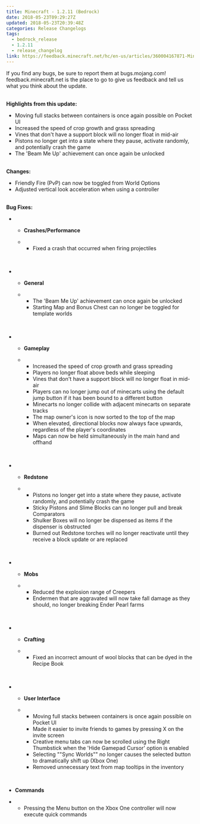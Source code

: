 ```yaml
---
title: Minecraft - 1.2.11 (Bedrock)
date: 2018-05-23T09:29:27Z
updated: 2018-05-23T20:39:48Z
categories: Release Changelogs
tags:
  - bedrock_release
  - 1.2.11
  - release_changelog
link: https://feedback.minecraft.net/hc/en-us/articles/360004167871-Minecraft-1-2-11-Bedrock-
---
```


If you find any bugs, be sure to report them at bugs.mojang.com! feedback.minecraft.net is the place to go to give us feedback and tell us what you think about the update.

\
**Highlights from this update:**

-   Moving full stacks between containers is once again possible on Pocket UI
-   Increased the speed of crop growth and grass spreading
-   Vines that don\'t have a support block will no longer float in mid-air
-   Pistons no longer get into a state where they pause, activate randomly, and potentially crash the game
-   The \'Beam Me Up\' achievement can once again be unlocked

\
**Changes:**

-   Friendly Fire (PvP) can now be toggled from World Options
-   Adjusted vertical look acceleration when using a controller

\
**Bug Fixes:**

-   -   **Crashes/Performance**

    -   -   Fixed a crash that occurred when firing projectiles

 

-   -   **General**

    -   -   The \'Beam Me Up\' achievement can once again be unlocked
        -   Starting Map and Bonus Chest can no longer be toggled for template worlds

 

-   -   **Gameplay**

    -   -   Increased the speed of crop growth and grass spreading
        -   Players no longer float above beds while sleeping
        -   Vines that don\'t have a support block will no longer float in mid-air
        -   Players can no longer jump out of minecarts using the default jump button if it has been bound to a different button
        -   Minecarts no longer collide with adjacent minecarts on separate tracks
        -   The map owner\'s icon is now sorted to the top of the map
        -   When elevated, directional blocks now always face upwards, regardless of the player\'s coordinates
        -   Maps can now be held simultaneously in the main hand and offhand

 

-   -   **Redstone**

    -   -   Pistons no longer get into a state where they pause, activate randomly, and potentially crash the game
        -   Sticky Pistons and Slime Blocks can no longer pull and break Comparators
        -   Shulker Boxes will no longer be dispensed as items if the dispenser is obstructed
        -   Burned out Redstone torches will no longer reactivate until they receive a block update or are replaced

 

-   -   **Mobs**

    -   -   Reduced the explosion range of Creepers
        -   Endermen that are aggravated will now take fall damage as they should, no longer breaking Ender Pearl farms

 

-   -   **Crafting**

    -   -   Fixed an incorrect amount of wool blocks that can be dyed in the Recipe Book

 

-   -   **User Interface**

    -   -   Moving full stacks between containers is once again possible on Pocket UI
        -   Made it easier to invite friends to games by pressing X on the invite screen
        -   Creative menu tabs can now be scrolled using the Right Thumbstick when the \'Hide Gamepad Cursor\' option is enabled
        -   Selecting \"\"Sync Worlds\"\" no longer causes the selected button to dramatically shift up (Xbox One)
        -   Removed unnecessary text from map tooltips in the inventory

 

-   **Commands**

-   -   Pressing the Menu button on the Xbox One controller will now execute quick commands
